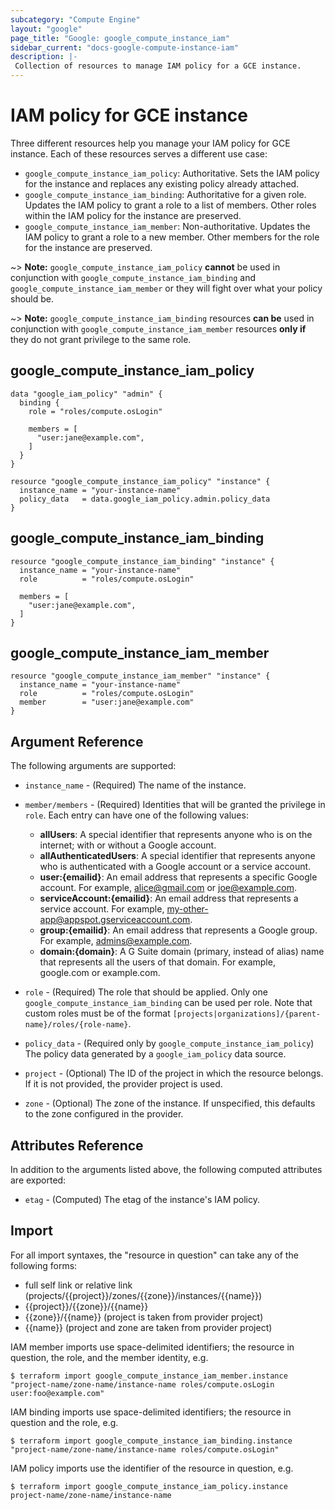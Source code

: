 ```yaml
---
subcategory: "Compute Engine"
layout: "google"
page_title: "Google: google_compute_instance_iam"
sidebar_current: "docs-google-compute-instance-iam"
description: |-
 Collection of resources to manage IAM policy for a GCE instance.
---
```


# IAM policy for GCE instance

Three different resources help you manage your IAM policy for GCE instance. Each of these resources serves a different use case:

* `google_compute_instance_iam_policy`: Authoritative. Sets the IAM policy for the instance and replaces any existing policy already attached.
* `google_compute_instance_iam_binding`: Authoritative for a given role. Updates the IAM policy to grant a role to a list of members. Other roles within the IAM policy for the instance are preserved.
* `google_compute_instance_iam_member`: Non-authoritative. Updates the IAM policy to grant a role to a new member. Other members for the role for the instance are preserved.

~> **Note:** `google_compute_instance_iam_policy` **cannot** be used in conjunction with `google_compute_instance_iam_binding` and `google_compute_instance_iam_member` or they will fight over what your policy should be.

~> **Note:** `google_compute_instance_iam_binding` resources **can be** used in conjunction with `google_compute_instance_iam_member` resources **only if** they do not grant privilege to the same role.

## google\_compute\_instance\_iam\_policy

```hcl
data "google_iam_policy" "admin" {
  binding {
    role = "roles/compute.osLogin"

    members = [
      "user:jane@example.com",
    ]
  }
}

resource "google_compute_instance_iam_policy" "instance" {
  instance_name = "your-instance-name"
  policy_data   = data.google_iam_policy.admin.policy_data
}
```

## google\_compute\_instance\_iam\_binding

```hcl
resource "google_compute_instance_iam_binding" "instance" {
  instance_name = "your-instance-name"
  role          = "roles/compute.osLogin"

  members = [
    "user:jane@example.com",
  ]
}
```

## google\_compute\_instance\_iam\_member

```hcl
resource "google_compute_instance_iam_member" "instance" {
  instance_name = "your-instance-name"
  role          = "roles/compute.osLogin"
  member        = "user:jane@example.com"
}
```

## Argument Reference

The following arguments are supported:

* `instance_name` - (Required) The name of the instance.

* `member/members` - (Required) Identities that will be granted the privilege in `role`.
  Each entry can have one of the following values:
  * **allUsers**: A special identifier that represents anyone who is on the internet; with or without a Google account.
  * **allAuthenticatedUsers**: A special identifier that represents anyone who is authenticated with a Google account or a service account.
  * **user:{emailid}**: An email address that represents a specific Google account. For example, alice@gmail.com or joe@example.com.
  * **serviceAccount:{emailid}**: An email address that represents a service account. For example, my-other-app@appspot.gserviceaccount.com.
  * **group:{emailid}**: An email address that represents a Google group. For example, admins@example.com.
  * **domain:{domain}**: A G Suite domain (primary, instead of alias) name that represents all the users of that domain. For example, google.com or example.com.

* `role` - (Required) The role that should be applied. Only one
    `google_compute_instance_iam_binding` can be used per role. Note that custom roles must be of the format
    `[projects|organizations]/{parent-name}/roles/{role-name}`.

* `policy_data` - (Required only by `google_compute_instance_iam_policy`) The policy data generated by
  a `google_iam_policy` data source.

* `project` - (Optional) The ID of the project in which the resource belongs. If it
    is not provided, the provider project is used.

* `zone` - (Optional) The zone of the instance. If
    unspecified, this defaults to the zone configured in the provider.

## Attributes Reference

In addition to the arguments listed above, the following computed attributes are
exported:

* `etag` - (Computed) The etag of the instance's IAM policy.

## Import

For all import syntaxes, the "resource in question" can take any of the following forms:

* full self link or relative link (projects/{{project}}/zones/{{zone}}/instances/{{name}})
* {{project}}/{{zone}}/{{name}}
* {{zone}}/{{name}} (project is taken from provider project)
* {{name}} (project and zone are taken from provider project)

IAM member imports use space-delimited identifiers; the resource in question, the role, and the member identity, e.g.

```
$ terraform import google_compute_instance_iam_member.instance "project-name/zone-name/instance-name roles/compute.osLogin user:foo@example.com"
```

IAM binding imports use space-delimited identifiers; the resource in question and the role, e.g.

```
$ terraform import google_compute_instance_iam_binding.instance "project-name/zone-name/instance-name roles/compute.osLogin"
```

IAM policy imports use the identifier of the resource in question, e.g.

```
$ terraform import google_compute_instance_iam_policy.instance project-name/zone-name/instance-name
```
